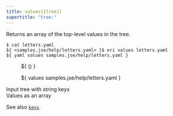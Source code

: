 ```yaml
---
title: values([tree])
supertitle: "tree:"
---
```


Returns an array of the top-level values in the tree.

```console
$ cat letters.yaml
${ <samples.jse/help/letters.yaml> }$ ori values letters.yaml
${ yaml values samples.jse/help/letters.yaml }
```

<div class="sideBySide">
  <figure>
    ${ <svg.js>(<samples.jse/help/letters.yaml>) }
  </figure>
  <figure>
    ${ <svg.js> values samples.jse/help/letters.yaml }
  </figure>
  <figcaption>Input tree with string keys</figcaption>
  <figcaption>Values as an array</figcaption>
</div>

See also [`keys`](keys.html).
